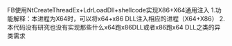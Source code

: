 FB使用NtCreateThreadEx+LdrLoadDll+shellcode实现X86+X64通用注入
1.功能解释：本进程为X64时，可以将x64+x86 DLL注入相应的进程（X64+X86）
2.本代码没有研究也没有实现那些什么x64跑x86DLL或者x86跑x64 DLL之类的异类需求
